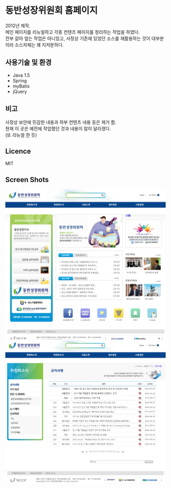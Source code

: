# 동반성장위원회 홈페이지
2012년 제작.  
메인 페이지를 리뉴얼하고 각종 컨텐츠 페이지를 정리하는 작업을 하였다.  
전부 갈아 엎는 작업은 아니었고, 사정상 기존에 있었던 소스를 재활용하는 것이 대부분이라 소스자체는 꽤 지저분하다.

## 사용기술 및 환경
* Java 1.5
* Spring
* myBatis
* jQuery

## 비고
사정상 보안에 민감한 내용과 하부 컨텐츠 내용 등은 제거 함.  
현재 이 곳은 예전에 작업했던 것과 내용이 많이 달라졌다.  
(또 리뉴얼 한 듯)

## Licence
MIT

## Screen Shots
![](https://github.com/thesoncriel/winwin/blob/master/screenshots/001.png)
![](https://github.com/thesoncriel/winwin/blob/master/screenshots/002.png)
